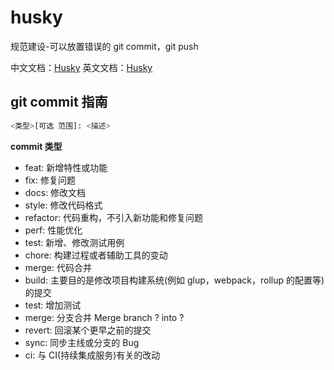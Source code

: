 # husky

规范建设-可以放置错误的 git commit，git push

中文文档：[Husky](https://www.breword.com/typicode-husky)
英文文档：[Husky](https://typicode.github.io/husky/#/)

## git commit 指南

```bash
<类型>[可选 范围]: <描述>
```

**commit 类型**

- feat: 新增特性或功能
- fix: 修复问题
- docs: 修改文档
- style: 修改代码格式
- refactor: 代码重构，不引入新功能和修复问题
- perf: 性能优化
- test: 新增、修改测试用例
- chore: 构建过程或者辅助工具的变动
- merge: 代码合并
- build: 主要目的是修改项目构建系统(例如 glup，webpack，rollup 的配置等)的提交
- test: 增加测试
- merge: 分支合并 Merge branch ? into ?
- revert: 回滚某个更早之前的提交
- sync: 同步主线或分支的 Bug
- ci: 与 CI(持续集成服务)有关的改动
